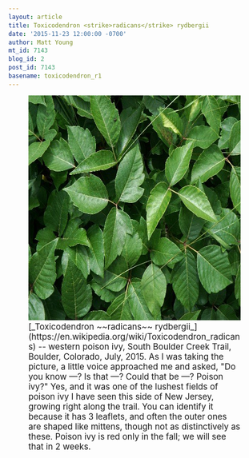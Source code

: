 ```yaml
---
layout: article
title: Toxicodendron <strike>radicans</strike> rydbergii
date: '2015-11-23 12:00:00 -0700'
author: Matt Young
mt_id: 7143
blog_id: 2
post_id: 7143
basename: toxicodendron_r1
---
```

<figure>
<img src="/uploads/2015/IMG_830_Poison_Ivy_Cropped_600.jpg" alt="IMG_830_Poison_Ivy_Cropped_600.jpg" width="600" height="450" />
<figcaption markdown="span">
<big>[_Toxicodendron ~~radicans~~ rydbergii_](https://en.wikipedia.org/wiki/Toxicodendron_radicans) -- western poison ivy, South Boulder Creek Trail, Boulder, Colorado, July, 2015. As I was taking the picture, a little voice approached me and asked, "Do you know &mdash;? Is that &mdash;? Could that be &mdash;? Poison ivy?" Yes, and it was one of the lushest fields of poison ivy I have seen this side of New Jersey, growing right along the trail. You can identify it because it has 3 leaflets, and often the outer ones are shaped like mittens, though not as distinctively as these. Poison ivy is red only in the fall; we will see that in 2 weeks.</big>

</figcaption>
</figure>
